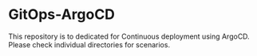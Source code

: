 # GitOps-ArgoCD

This repository is to dedicated for Continuous deployment using ArgoCD. 
Please check individual directories for scenarios.  
